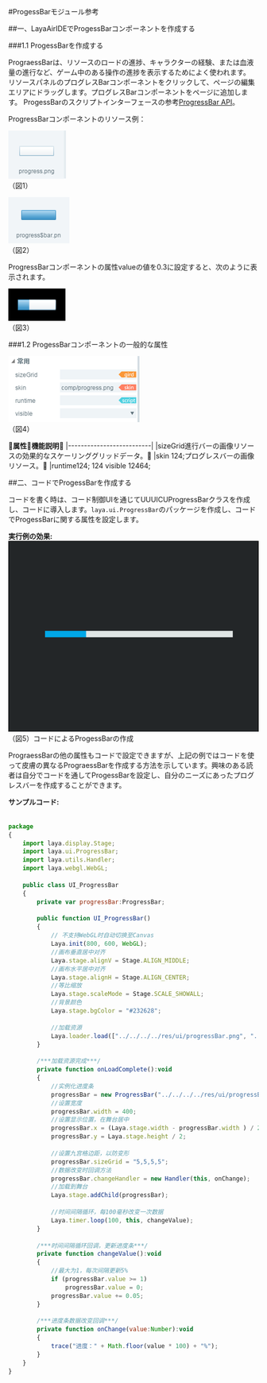 #ProgessBarモジュール参考



##一、LayaAirIDEでProgessBarコンポーネントを作成する

###1.1 ProgessBarを作成する

PrograessBarは、リソースのロードの進捗、キャラクターの経験、または血液量の進行など、ゲーム中のある操作の進捗を表示するためによく使われます。
リソースパネルのプログレスBarコンポーネントをクリックして、ページの編集エリアにドラッグします。プログレスBarコンポーネントをページに追加します。
ProgessBarのスクリプトインターフェースの参考[ProgressBar API](http://layaair.ldc.layabox.com/api/index.html?category=Core&class=laya.ui.ProgressBar)。

ProgressBarコンポーネントのリソース例：

​![图片0.png](img/1.png)<br/>
（図1）

​![图片0.png](img/2.png)<br/>
（図2）

ProgressBarコンポーネントの属性valueの値を0.3に設定すると、次のように表示されます。

​![图片0.png](img/3.png)<br/>
（図3）



  



###1.2 ProgessBarコンポーネントの一般的な属性

​![图片0.png](img/4.png)<br/>
（図4）

𞓜**属性**𞓜**機能説明**𞓜
|--------------------------|
|sizeGrid進行バーの画像リソースの効果的なスケーリンググリッドデータ。𞓜
|skin 124;プログレスバーの画像リソース。𞓜
|runtime124;
124 visible 12464;



 



##二、コードでProgessBarを作成する

コードを書く時は、コード制御UIを通じてUUUICUProgressBarクラスを作成し、コードに導入します。`laya.ui.ProgressBar`のパッケージを作成し、コードでProgessBarに関する属性を設定します。

**実行例の効果:**
​![5](gif/1.gif)<br/>
（図5）コードによるProgessBarの作成

PrograessBarの他の属性もコードで設定できますが、上記の例ではコードを使って皮膚の異なるPrograessBarを作成する方法を示しています。興味のある読者は自分でコードを通してProgessBarを設定し、自分のニーズにあったプログレスバーを作成することができます。

**サンプルコード:**


```javascript

package
{
	import laya.display.Stage;
	import laya.ui.ProgressBar;
	import laya.utils.Handler;
	import laya.webgl.WebGL;
	
	public class UI_ProgressBar
	{
		private var progressBar:ProgressBar;
		
		public function UI_ProgressBar()
		{
			// 不支持WebGL时自动切换至Canvas
			Laya.init(800, 600, WebGL);
			//画布垂直居中对齐
			Laya.stage.alignV = Stage.ALIGN_MIDDLE;
			//画布水平居中对齐
			Laya.stage.alignH = Stage.ALIGN_CENTER;
			//等比缩放
			Laya.stage.scaleMode = Stage.SCALE_SHOWALL;
			//背景颜色
			Laya.stage.bgColor = "#232628";
			
			//加载资源
			Laya.loader.load(["../../../../res/ui/progressBar.png", "../../../../res/ui/progressBar$bar.png"], Handler.create(this, onLoadComplete));
		}
		
		/***加载资源完成***/
		private function onLoadComplete():void
		{
			//实例化进度条
			progressBar = new ProgressBar("../../../../res/ui/progressBar.png");
			//设置宽度
			progressBar.width = 400;
			//设置显示位置，在舞台居中
			progressBar.x = (Laya.stage.width - progressBar.width ) / 2;
			progressBar.y = Laya.stage.height / 2;
			
			//设置九宫格边距，以防变形
			progressBar.sizeGrid = "5,5,5,5";
			//数据改变时回调方法
			progressBar.changeHandler = new Handler(this, onChange);
			//加载到舞台
			Laya.stage.addChild(progressBar);
			
			//时间间隔循环，每100毫秒改变一次数据
			Laya.timer.loop(100, this, changeValue);
		}
		
		/***时间间隔循环回调，更新进度条***/
		private function changeValue():void
		{
			//最大为1，每次间隔更新5%
			if (progressBar.value >= 1)
				progressBar.value = 0;
			progressBar.value += 0.05;
		}
		
		/***进度条数据改变回调***/
		private function onChange(value:Number):void
		{
			trace("进度：" + Math.floor(value * 100) + "%");
		}
	}
}
```


